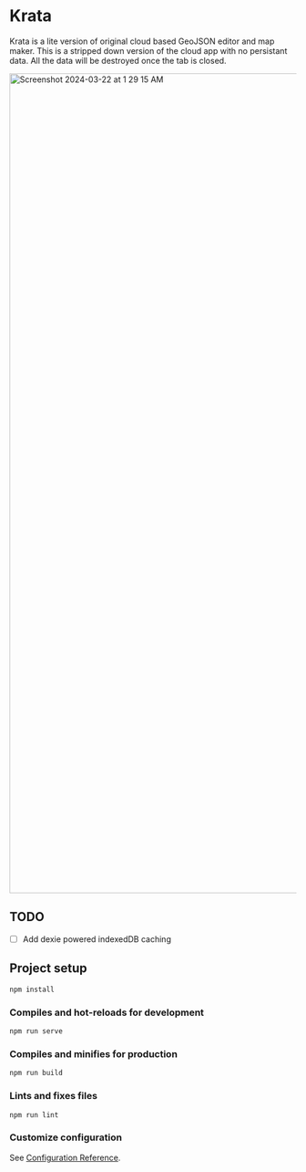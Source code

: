 # Krata
Krata is a lite version of original cloud based GeoJSON editor and map maker. This is a stripped down version of the cloud app with no persistant data. All the data will be destroyed once the tab is closed.

<img width="1437" alt="Screenshot 2024-03-22 at 1 29 15 AM" src="https://github.com/haxzie/krata/assets/53584487/96cc1420-2f64-4924-bf90-d89a0c1beff2">


## TODO
- [ ] Add dexie powered indexedDB caching

## Project setup
```
npm install
```

### Compiles and hot-reloads for development
```
npm run serve
```

### Compiles and minifies for production
```
npm run build
```

### Lints and fixes files
```
npm run lint
```

### Customize configuration
See [Configuration Reference](https://cli.vuejs.org/config/).
